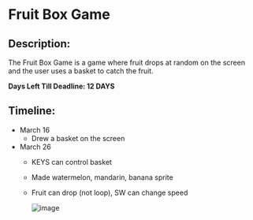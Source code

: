 # Fruit Box Game

## Description: 
The Fruit Box Game is a game where fruit drops at random on the screen and the user uses a basket to catch the fruit. 

**Days Left Till Deadline: 12 DAYS**

## Timeline:
- March 16
  - Drew a basket on the screen
- March 26
  - KEYS can control basket
  - Made watermelon, mandarin, banana sprite
  - Fruit can drop (not loop), SW can change speed
    
    ![image](https://github.com/shirwewe/fruit-box-game/assets/129631836/5c111a28-9bd4-4f5b-bca5-fa1222c6a3b1)

    

